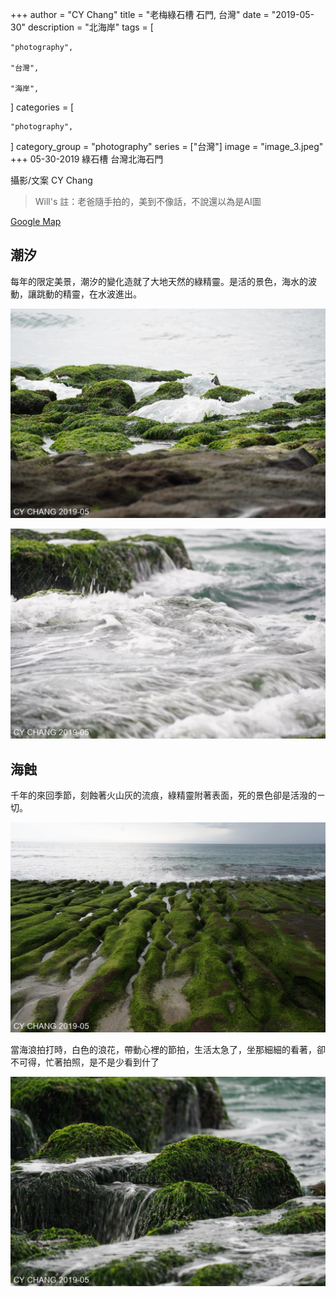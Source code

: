 +++
author = "CY Chang"
title = "老梅綠石槽 石門, 台灣"
date = "2019-05-30"
description = "北海岸"
tags = [

    "photography",

    "台灣",

    "海岸",

]
categories = [

    "photography",

]
category_group = "photography"
series = ["台灣"]
image = "image_3.jpeg"
+++
05-30-2019 綠石槽 台灣北海石門  

攝影/文案 CY Chang

> Will's 註：老爸隨手拍的，美到不像話，不說還以為是AI圖

[Google Map](https://www.google.com/maps/place/Laomei+Green+Reef/@25.2924447,121.5398484,17z/data=!3m1!4b1!4m6!3m5!1s0x3442b5d24b9341ed:0x28a58d2f492330b2!8m2!3d25.2924399!4d121.5447193!16s%2Fg%2F12hmcs3rs?entry=ttu&g_ep=EgoyMDI1MDEyMi4wIKXMDSoASAFQAw%3D%3D)

## 潮汐

每年的限定美景，潮汐的變化造就了大地天然的綠精靈。是活的景色，海水的波動，讓跳動的精靈，在水波進出。

![](image_1.jpeg)

![](image_2.jpeg)

## 海蝕

千年的來回季節，刻蝕著火山灰的流痕，綠精靈附著表面，死的景色卻是活潑的ㄧ切。

![](image_3.jpeg) 

當海浪拍打時，白色的浪花，帶動心裡的節拍，生活太急了，坐那細細的看著，卻不可得，忙著拍照，是不是少看到什了

![](image_4.jpeg)
